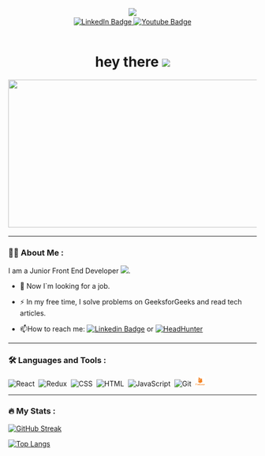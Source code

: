 <div id="header" align="center">
  <img src="https://media.giphy.com/media/M9gbBd9nbDrOTu1Mqx/giphy.gif" width="100"/>
  <div id="badges">
  <a href="https://www.linkedin.com/in/%D0%B2%D0%BB%D0%B0%D0%B4%D0%B8%D1%81%D0%BB%D0%B0%D0%B2-%D1%81%D0%B8%D0%B4%D0%BE%D1%80%D0%BE%D0%B2-44b424252/">
    <img src="https://img.shields.io/badge/LinkedIn-blue?style=for-the-badge&logo=linkedin&logoColor=white" alt="LinkedIn Badge"/>
  </a>
  <a href="(https://www.youtube.com/channel/UCfEY7GKoFqay0Ze5oC7fBJA">
    <img src="https://img.shields.io/badge/YouTube-red?style=for-the-badge&logo=youtube&logoColor=white" alt="Youtube Badge"/>
  </a>
</div>
<img src="https://komarev.com/ghpvc/?username=ylquiorra&style=flat-square&color=blue" alt=""/>
  <h1>
  hey there
  <img src="https://media.giphy.com/media/hvRJCLFzcasrR4ia7z/giphy.gif" width="30px"/>
</h1>
</div>
<div align="center">
  <img src="https://media.giphy.com/media/dWesBcTLavkZuG35MI/giphy.gif" width="600" height="300"/>
</div>

---

### :woman_technologist: About Me :
I am a Junior Front End Developer <img src="https://media.giphy.com/media/WUlplcMpOCEmTGBtBW/giphy.gif" width="30">.

- :telescope: Now I`m looking for a job.

- :zap: In my free time, I solve problems on GeeksforGeeks and read tech articles.

- :mailbox:How to reach me: [![Linkedin Badge](https://img.shields.io/badge/LinkedIn-0077B5?style=for-the-badge&logo=linkedin&logoColor=white)](https://www.linkedin.com/in/%D0%B2%D0%BB%D0%B0%D0%B4%D0%B8%D1%81%D0%BB%D0%B0%D0%B2-%D1%81%D0%B8%D0%B4%D0%BE%D1%80%D0%BE%D0%B2-44b424252/) or [![HeadHunter](https://img.shields.io/badge/website-000000?style=for-the-badge&logo=About.me&logoColor=white)](https://hh.ru/resume/41643b38ff0b4944700039ed1f4c743567576c?from=share_ios)

---

### :hammer_and_wrench: Languages and Tools :
<div>
  <img src="https://img.shields.io/badge/React-20232A?style=for-the-badge&logo=react&logoColor=61DAFB" title="React" alt="React"/>&nbsp;
  <img src="https://img.shields.io/badge/Redux-593D88?style=for-the-badge&logo=redux&logoColor=white" title="Redux" alt="Redux " />&nbsp;
  <img src="https://img.shields.io/badge/CSS3-1572B6?style=for-the-badge&logo=css3&logoColor=white"  title="CSS3" alt="CSS" />&nbsp;
  <img src="https://img.shields.io/badge/HTML5-E34F26?style=for-the-badge&logo=html5&logoColor=white" title="HTML5" alt="HTML" />&nbsp;
  <img src="https://img.shields.io/badge/JavaScript-F7DF1E?style=for-the-badge&logo=javascript&logoColor=black" title="JavaScript" alt="JavaScript" />&nbsp;
  <img src="https://img.shields.io/badge/GIT-E44C30?style=for-the-badge&logo=git&logoColor=white" title="Git" **alt="Git"/>&nbsp;
  <img src="https://github.com/devicons/devicon/blob/master/icons/firebase/firebase-plain-wordmark.svg" title="Firebase" alt="Firebase" wigth='20px' height='20px'/>
</div>

---

### :fire: My Stats :

[![GitHub Streak](http://github-readme-streak-stats.herokuapp.com?user=ylquiorra&theme=react&date_format=j%20M%5B%20Y%5D)](https://git.io/streak-stats)

[![Top Langs](https://github-readme-stats.vercel.app/api/top-langs/?username=ylquiorra&layout=compact&theme=vision-friendly-dark)](https://github.com/anuraghazra/github-readme-stats)


